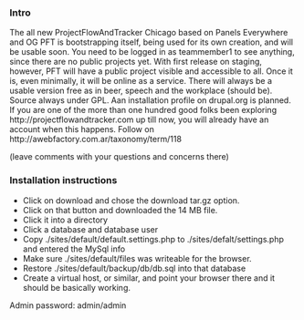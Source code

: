<h3>Intro</h3>
The all new ProjectFlowAndTracker Chicago based on Panels Everywhere and OG
PFT is bootstrapping itself, being used for its own creation, and will be usable soon.
You need to be logged in as teammember1 to see anything, since there are no public projects yet. With first release on staging, however, PFT will have a public project visible and accessible to all.
Once it is, even minimally, it will be online as a service. There will always be a usable version free as in beer, speech and the workplace (should be). Source always under GPL. Aan installation profile on drupal.org is planned.
If you are one of the more than one hundred good folks been exploring http://projectflowandtracker.com up till now, you will already have an account when this happens.
Follow on http://awebfactory.com.ar/taxonomy/term/118

(leave comments with your questions and concerns there)

<h3>Installation instructions</h3>

* Click on download and chose the download tar.gz option.
* Click on that button and downloaded the 14 MB file.
* Click it into a directory
* Click a database and database user
* Copy ./sites/default/default.settings.php to ./sites/defalt/settings.php and entered the MySql info
* Make sure ./sites/default/files was writeable for the browser.
* Restore ./sites/default/backup/db/db.sql into that database
* Create a virtual host, or similar, and point your browser there and it should be basically working.

Admin password: admin/admin

